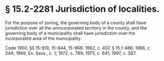 # § 15.2-2281 Jurisdiction of localities.

<p>For the purpose of zoning, the governing body of a county shall have jurisdiction over all the unincorporated territory in the county, and the governing body of a municipality shall have jurisdiction over the incorporated area of the municipality.</p><p>Code 1950, §§ 15-819, 15-844, 15-968; 1962, c. 407, § 15.1-486; 1966, c. 344; 1969, Ex. Sess., c. 1; 1972, c. 789; 1975, c. 641; 1997, c. 587.</p>
